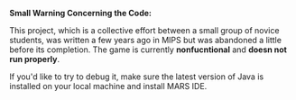 **Small Warning Concerning the Code:**

This project, which is a collective effort between a small group of novice students, was written a few years ago in MIPS but was abandoned a little before its completion.
The game is currently **nonfucntional** and **doesn not run properly**.

If you'd like to try to debug it, make sure the latest version of Java is installed on your local machine and install MARS IDE.
